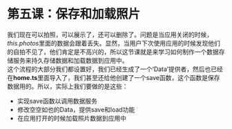 # 第五课：保存和加载照片
  
我们现在可以拍照，可以展示了，还可以删除了。问题是当应用关闭的时候，*this.photos*里面的数据会跟着丢失。显然，当用户下次使用应用的时候发现他们的自拍不见了，他们肯定是不高兴的，所以这节课就是来学习如何制作一个数据存储服务来持久存储数据和加载数据到应用中。  
这个流程的大部分我们都设置好，我们已经生成了一个‘Data’提供者，然后也已经在**home.ts**里面导入了，我们甚至还给他创建了一个save函数，这个函数是保存数据用的。所以，实际上我们要做的是这些：
* 实现save函数以调用数据服务
* 修改空空如也的Data，提供save和load功能
* 在应用打开的时候加载照片数据到应用中